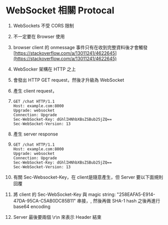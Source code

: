 # WebSocket 相關 Protocal

1. WebSockets 不受 CORS 限制
2. 不一定要在 Browser 使用
3. browser client 的 onmessage 事件只有在收到完整資料後才會觸發 [https://stackoverflow.com/a/13011241/4622645](https://stackoverflow.com/a/13011241/4622645)
4. WebSocker 架構在 HTTP 之上
5. 會發出 HTTP GET request，然後才升級為 WebSocket 
6. 產生 client request，
7. ```text
   GET /chat HTTP/1.1
   Host: example.com:8000
   Upgrade: websocket
   Connection: Upgrade
   Sec-WebSocket-Key: dGhlIHNhbXBsZSBub25jZQ==
   Sec-WebSocket-Version: 13
   ```

8. 產生 server response
9. ```text
   GET /chat HTTP/1.1
   Host: example.com:8000
   Upgrade: websocket
   Connection: Upgrade
   Sec-WebSocket-Key: dGhlIHNhbXBsZSBub25jZQ==
   Sec-WebSocket-Version: 13

   ```

10. 有關 Sec-Websocket-Key，在 client是隨意產生，但 Server 要以下面規則回覆 
11. 將 client 的 Sec-WebSocket-Key 與 magic string: "258EAFA5-E914-47DA-95CA-C5AB0DC85B11" 串接，, 然後再做 SHA-1 hash 之後再進行 base64 encoding
12. Server 最後要兩個 \r\n 來表示 Header 結束

